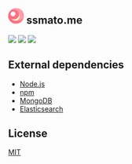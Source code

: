![](/resource-projects/favicon/32.png) ssmato.me
------------------------------------------------

[![][travis-badge]][travis-link]
[![][david-runtime-badge]][david-runtime-link]
[![][david-dev-badge]][david-dev-link]

## External dependencies
* [Node.js](https://nodejs.org/)
* [npm](https://www.npmjs.com/)
* [MongoDB](https://www.mongodb.org/)
* [Elasticsearch](https://www.elastic.co/products/elasticsearch)

## License
[MIT](LICENSE)

[travis-link]: https://travis-ci.org/syuilo/ssmato.me
[travis-badge]: http://img.shields.io/travis/syuilo/ssmato.me.svg?style=flat-square
[david-runtime-link]: https://david-dm.org/syuilo/ssmato.me#info=dependencies&view=table
[david-runtime-badge]: https://img.shields.io/david/syuilo/ssmato.me.svg?style=flat-square
[david-dev-link]: https://david-dm.org/syuilo/ssmato.me#info=devDependencies&view=table
[david-dev-badge]: https://img.shields.io/david/dev/syuilo/ssmato.me.svg?style=flat-square
